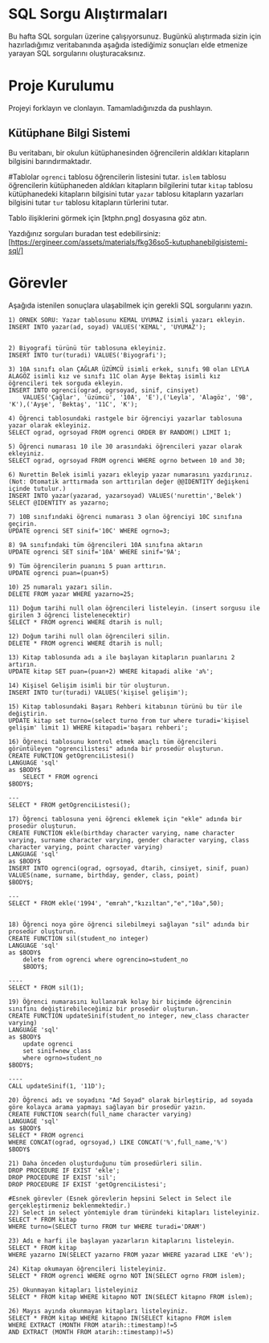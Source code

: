 # SQL Sorgu Alıştırmaları

Bu hafta SQL sorguları üzerine çalışıyorsunuz. Bugünkü alıştırmada sizin için hazırladığımız veritabanında aşağıda istediğimiz sonuçları elde etmenize yarayan SQL sorgularını oluşturacaksınız.

# Proje Kurulumu

Projeyi forklayın ve clonlayın. Tamamladığınızda da pushlayın.

## Kütüphane Bilgi Sistemi

Bu veritabanı, bir okulun kütüphanesinden öğrencilerin aldıkları kitapların bilgisini barındırmaktadır.

#Tablolar
`ogrenci` tablosu öğrencilerin listesini tutar.
`islem` tablosu öğrencilerin kütüphaneden aldıkları kitapların bilgilerini tutar
`kitap` tablosu kütüphanedeki kitapların bilgisini tutar
`yazar` tablosu kitapların yazarları bilgisini tutar
`tur` tablosu kitapların türlerini tutar.

Tablo ilişiklerini görmek için [ktphn.png] dosyasına göz atın.

Yazdığınız sorguları buradan test edebilirsiniz: [https://ergineer.com/assets/materials/fkg36so5-kutuphanebilgisistemi-sql/]

# Görevler

Aşağıda istenilen sonuçlara ulaşabilmek için gerekli SQL sorgularını yazın.

    1) ÖRNEK SORU: Yazar tablosunu KEMAL UYUMAZ isimli yazarı ekleyin.
    INSERT INTO yazar(ad, soyad) VALUES('KEMAL', 'UYUMAZ');


    2) Biyografi türünü tür tablosuna ekleyiniz.
    INSERT INTO tur(turadi) VALUES('Biyografi');

    3) 10A sınıfı olan ÇAĞLAR ÜZÜMCÜ isimli erkek, sınıfı 9B olan LEYLA ALAGÖZ isimli kız ve sınıfı 11C olan Ayşe Bektaş isimli kız öğrencileri tek sorguda ekleyin.
    INSERT INTO ogrenci(ograd, ogrsoyad, sinif, cinsiyet)
    	VALUES('Çağlar', 'üzümcü', '10A', 'E'),('Leyla', 'Alagöz', '9B', 'K'),('Ayşe', 'Bektaş', '11C', 'K');

    4) Öğrenci tablosundaki rastgele bir öğrenciyi yazarlar tablosuna yazar olarak ekleyiniz.
    SELECT ograd, ogrsoyad FROM ogrenci ORDER BY RANDOM() LIMIT 1;

    5) Öğrenci numarası 10 ile 30 arasındaki öğrencileri yazar olarak ekleyiniz.
    SELECT ograd, ogrsoyad FROM ogrenci WHERE ogrno between 10 and 30;

    6) Nurettin Belek isimli yazarı ekleyip yazar numarasını yazdırınız.
    (Not: Otomatik arttırmada son arttırılan değer @@IDENTITY değişkeni içinde tutulur.)
    INSERT INTO yazar(yazarad, yazarsoyad) VALUES('nurettin','Belek')
    SELECT @IDENTITY as yazarno;

    7) 10B sınıfındaki öğrenci numarası 3 olan öğrenciyi 10C sınıfına geçirin.
    UPDATE ogrenci SET sinif='10C' WHERE ogrno=3;

    8) 9A sınıfındaki tüm öğrencileri 10A sınıfına aktarın
    UPDATE ogrenci SET sinif='10A' WHERE sinif='9A';

    9) Tüm öğrencilerin puanını 5 puan arttırın.
    UPDATE ogrenci puan=(puan+5)

    10) 25 numaralı yazarı silin.
    DELETE FROM yazar WHERE yazarno=25;

    11) Doğum tarihi null olan öğrencileri listeleyin. (insert sorgusu ile girilen 3 öğrenci listelenecektir)
    SELECT * FROM ogrenci WHERE dtarih is null;

    12) Doğum tarihi null olan öğrencileri silin.
    DELETE * FROM ogrenci WHERE dtarih is null;

    13) Kitap tablosunda adı a ile başlayan kitapların puanlarını 2 artırın.
    UPDATE kitap SET puan=(puan+2) WHERE kitapadi alike 'a%';

    14) Kişisel Gelişim isimli bir tür oluşturun.
    INSERT INTO tur(turadi) VALUES('kişisel gelişim');

    15) Kitap tablosundaki Başarı Rehberi kitabının türünü bu tür ile değiştirin.
    UPDATE kitap set turno=(select turno from tur where turadi='kişisel gelişim' limit 1) WHERE kitapadi='başarı rehberi';

    16) Öğrenci tablosunu kontrol etmek amaçlı tüm öğrencileri görüntüleyen "ogrencilistesi" adında bir prosedür oluşturun.
    CREATE FUNCTION getOgrenciListesi()
    LANGUAGE 'sql'
    as $BODY$
    	SELECT * FROM ogrenci
    $BODY$;

    ---
    SELECT * FROM getOgrenciListesi();

    17) Öğrenci tablosuna yeni öğrenci eklemek için "ekle" adında bir prosedür oluşturun.
    CREATE FUNCTION ekle(birthday character varying, name character varying, surname character varying, gender character varying, class character varying, point character varying)
    LANGUAGE 'sql'
    as $BODY$
    INSERT INTO ogrenci(ograd, ogrsoyad, dtarih, cinsiyet, sinif, puan)
    VALUES(name, surname, birthday, gender, class, point)
    $BODY$;

    ---
    SELECT * FROM ekle('1994', "emrah","kızıltan","e","10a",50);


    18) Öğrenci noya göre öğrenci silebilmeyi sağlayan "sil" adında bir prosedür oluşturun.
    CREATE FUNCTION sil(student_no integer)
    LANGUAGE 'sql'
    as $BODY$
    	delete from ogrenci where ogrencino=student_no
    	$BODY$;

    ----
    SELECT * FROM sil(1);

    19) Öğrenci numarasını kullanarak kolay bir biçimde öğrencinin sınıfını değiştirebileceğimiz bir prosedür oluşturun.
    CREATE FUNCTION updateSinif(student_no integer, new_class character varying)
    LANGUAGE 'sql'
    as $BODY$
    	update ogrenci
    	set sinif=new_class
    	where ogrno=student_no
    $BODY$;

    ----
    CALL updateSinif(1, '11D');

    20) Öğrenci adı ve soyadını "Ad Soyad" olarak birleştirip, ad soyada göre kolayca arama yapmayı sağlayan bir prosedür yazın.
    CREATE FUNCTION search(full_name character varying)
    LANGUAGE 'sql'
    as $BODY$
    SELECT * FROM ogrenci
    WHERE CONCAT(ograd, ogrsoyad,) LIKE CONCAT('%',full_name,'%')
    $BODY$

    21) Daha önceden oluşturduğunu tüm prosedürleri silin.
    DROP PROCEDURE IF EXIST 'ekle';
    DROP PROCEDURE IF EXIST 'sil';
    DROP PROCEDURE IF EXIST 'getOgrenciListesi';

    #Esnek görevler (Esnek görevlerin hepsini Select in Select ile gerçekleştirmeniz beklenmektedir.)
    22) Select in select yöntemiyle dram türündeki kitapları listeleyiniz.
    SELECT * FROM kitap
    WHERE turno=(SELECT turno FROM tur WHERE turadi='DRAM')

    23) Adı e harfi ile başlayan yazarların kitaplarını listeleyin.
    SELECT * FROM kitap
    WHERE yazarno IN(SELECT yazarno FROM yazar WHERE yazarad LIKE 'e%');

    24) Kitap okumayan öğrencileri listeleyiniz.
    SELECT * FROM ogrenci WHERE ogrno NOT IN(SELECT ogrno FROM islem);

    25) Okunmayan kitapları listeleyiniz
    SELECT * FROM kitap WHERE kitapno NOT IN(SELECT kitapno FROM islem);

    26) Mayıs ayında okunmayan kitapları listeleyiniz.
    SELECT * FROM kitap WHERE kitapno IN(SELECT kitapno FROM islem
    WHERE EXTRACT (MONTH FROM atarih::timestamp)!=5
    AND EXTRACT (MONTH FROM atarih::timestamp)!=5)
